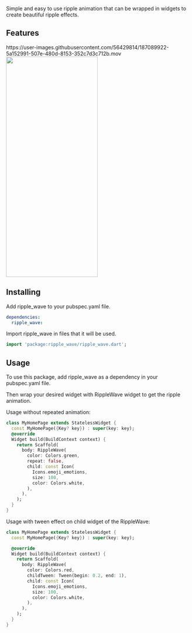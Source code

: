 Simple and easy to use ripple animation that can be wrapped in widgets to create beautiful ripple effects.

## Features


<p float="left">
 https://user-images.githubusercontent.com/56429814/187089922-5a152991-507e-480d-8153-352c7d3c712b.mov
<img src="https://user-images.githubusercontent.com/56429814/187089068-fb9b6b67-292e-430c-aa73-00e2ec38c26e.png" width="250" height="600">
</p>

## Installing

Add ripple_wave to your pubspec.yaml file.

```yaml
dependencies:
  ripple_wave:
```

Import ripple_wave in files that it will be used.

```dart
import 'package:ripple_wave/ripple_wave.dart';

```

## Usage

To use this package, add ripple_wave as a dependency in your pubspec.yaml file.

Then wrap your desired widget with RippleWave widget to get the ripple animation.

Usage without repeated animation:

```dart
class MyHomePage extends StatelessWidget {
  const MyHomePage({Key? key}) : super(key: key);
  @override
  Widget build(BuildContext context) {
    return Scaffold(
      body: RippleWave(
        color: Colors.green,
        repeat: false,
        child: const Icon(
          Icons.emoji_emotions,
          size: 100,
          color: Colors.white,
        ),
      ),
    );
  }
}

```

Usage with tween effect on child widget of the RippleWave:

```dart
class MyHomePage extends StatelessWidget {
  const MyHomePage({Key? key}) : super(key: key);

  @override
  Widget build(BuildContext context) {
    return Scaffold(
      body: RippleWave(
        color: Colors.red,
        childTween: Tween(begin: 0.2, end: 1),
        child: const Icon(
          Icons.emoji_emotions,
          size: 100,
          color: Colors.white,
        ),
      ),
    );
  }
}
```
